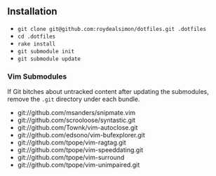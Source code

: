 ## Installation

- `git clone git@github.com:roydealsimon/dotfiles.git .dotfiles`
- `cd .dotfiles`
- `rake install`
- `git submodule init`
- `git submodule update`

### Vim Submodules

If Git bitches about untracked content after updating the submodules, remove the `.git` directory under each bundle.

- git://github.com/msanders/snipmate.vim
- git://github.com/scrooloose/syntastic.git
- git://github.com/Townk/vim-autoclose.git
- git://github.com/edsono/vim-bufexplorer.git
- git://github.com/tpope/vim-ragtag.git
- git://github.com/tpope/vim-speeddating.git
- git://github.com/tpope/vim-surround
- git://github.com/tpope/vim-unimpaired.git


